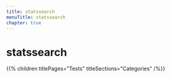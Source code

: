 ```yaml
---
title: statssearch
menuTitle: statssearch
chapter: true
---
```


# statssearch

{{% children titlePages="Tests" titleSections="Categories" /%}}